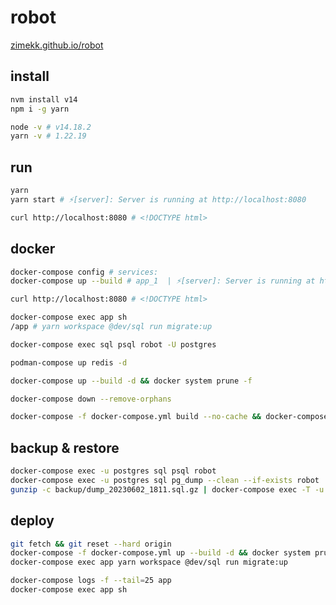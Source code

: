 # robot

[zimekk.github.io/robot](https://zimekk.github.io/robot)

## install

```sh
nvm install v14
npm i -g yarn
```

```sh
node -v # v14.18.2
yarn -v # 1.22.19
```

## run

```sh
yarn
yarn start # ⚡️[server]: Server is running at http://localhost:8080
```

```sh
curl http://localhost:8080 # <!DOCTYPE html>
```

## docker

```sh
docker-compose config # services:
docker-compose up --build # app_1  | ⚡️[server]: Server is running at http://localhost:8080
```

```sh
curl http://localhost:8080 # <!DOCTYPE html>
```

```sh
docker-compose exec app sh
/app # yarn workspace @dev/sql run migrate:up
```

```sh
docker-compose exec sql psql robot -U postgres
```

```sh
podman-compose up redis -d
```

```sh
docker-compose up --build -d && docker system prune -f
```

```sh
docker-compose down --remove-orphans
```

```sh
docker-compose -f docker-compose.yml build --no-cache && docker-compose -f docker-compose.yml up -d && docker system prune -f
```

## backup & restore

```sh
docker-compose exec -u postgres sql psql robot
docker-compose exec -u postgres sql pg_dump --clean --if-exists robot | gzip -c > "backup/dump_$(date +%Y%m%d_%H%M).sql.gz"
gunzip -c backup/dump_20230602_1811.sql.gz | docker-compose exec -T -u postgres sql psql robot
```

## deploy

```sh
git fetch && git reset --hard origin
docker-compose -f docker-compose.yml up --build -d && docker system prune -f
docker-compose exec app yarn workspace @dev/sql run migrate:up
```

```sh
docker-compose logs -f --tail=25 app
docker-compose exec app sh
```
